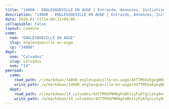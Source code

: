 ```yaml
---
title: "14800 - ENGLESQUEVILLE EN AUGE | Entraide, Annonces, Initiatives"
description: "14800 - ENGLESQUEVILLE EN AUGE | Entraide, Annonces, Initiatives"
date: 2020-01-11T14:09:21+09:00
collapsible: false
layout: commune
comm:
  nom: "ENGLESQUEVILLE EN AUGE"
  slug: englesqueville-en-auge
  cp: "14800"
dept:
  nom: "Calvados"
  slug: calvados
  num: "14"
peerpad:
  comm:
    read_path: /r/markdown/14800_englesqueville-en-auge/4XTTM5EeEgegWBe6t2m9Bw77Btd5GXrQHkb19zMTtq4XbwkJ2
    write_path: /w/markdown/14800_englesqueville-en-auge/4XTTM5EeEgegWBe6t2m9Bw77Btd5GXrQHkb19zMTtq4XbwkJ2-K3TgTxWYGaUyshwJHoS7kXYxJBHgmSp2yJxwjU6Zd31uFSBdvupVdMBdi83CQkY3oGADfSgLF2NZBv1pQDPfzgDNDCeTyv9w1BaWAS8gVQYaohge839t1TrkXcdUqCEBLHgTAcAS
  dept:
    read_path: /r/markdown/14_calvados/4XTTM9GPWMAgFeBh1iyPyATgcLotg9e9APJpQBEyY3RZiUwJ6
    write_path: /w/markdown/14_calvados/4XTTM9GPWMAgFeBh1iyPyATgcLotg9e9APJpQBEyY3RZiUwJ6-K3TgUXWJAT2cYJ9ZstQphkkm2za8um5GwwXsivqaDFTgbhMDcHaRXnT3h69szAqCyvWcFfDim5fkwc6CXdUtyvPpirbD1TPAb6xCxpPN6dR3zzDRe29YehQYbhZdjvZYkgztJYvi
---
```


